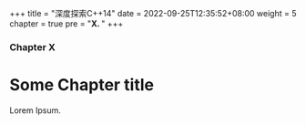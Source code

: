+++
title = "深度探索C++14"
date = 2022-09-25T12:35:52+08:00
weight = 5
chapter = true
pre = "<b>X. </b>"
+++

### Chapter X

# Some Chapter title

Lorem Ipsum.